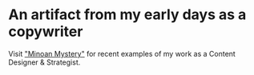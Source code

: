 # An artifact from my early days as a copywriter

Visit ["Minoan Mystery"](www.minoanmystery.org) for recent examples of my work as a Content Designer & Strategist.
